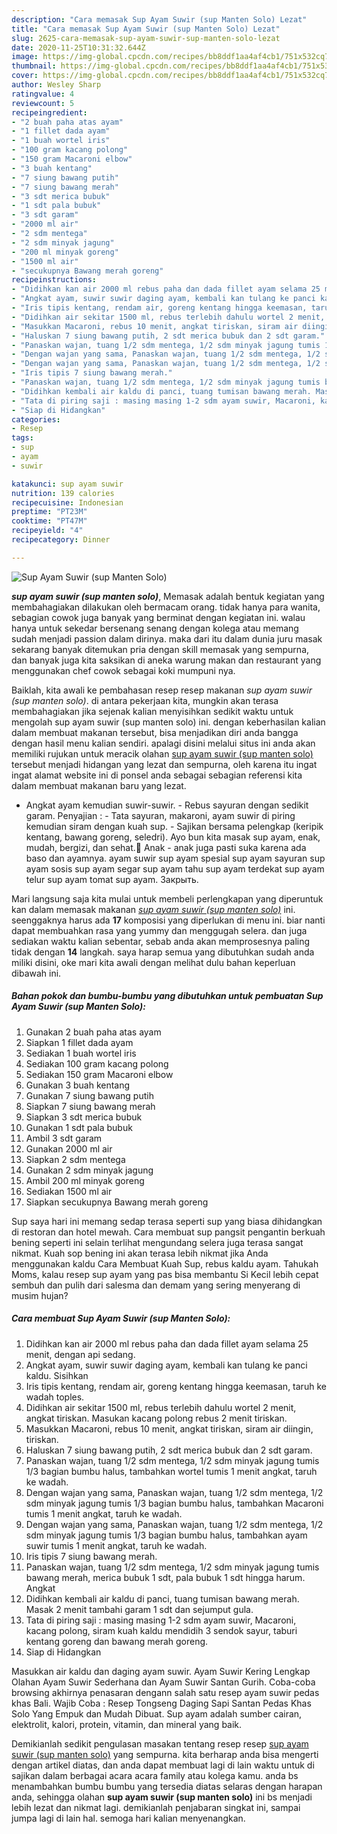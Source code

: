 ```yaml
---
description: "Cara memasak Sup Ayam Suwir (sup Manten Solo) Lezat"
title: "Cara memasak Sup Ayam Suwir (sup Manten Solo) Lezat"
slug: 2625-cara-memasak-sup-ayam-suwir-sup-manten-solo-lezat
date: 2020-11-25T10:31:32.644Z
image: https://img-global.cpcdn.com/recipes/bb8ddf1aa4af4cb1/751x532cq70/sup-ayam-suwir-sup-manten-solo-foto-resep-utama.jpg
thumbnail: https://img-global.cpcdn.com/recipes/bb8ddf1aa4af4cb1/751x532cq70/sup-ayam-suwir-sup-manten-solo-foto-resep-utama.jpg
cover: https://img-global.cpcdn.com/recipes/bb8ddf1aa4af4cb1/751x532cq70/sup-ayam-suwir-sup-manten-solo-foto-resep-utama.jpg
author: Wesley Sharp
ratingvalue: 4
reviewcount: 5
recipeingredient:
- "2 buah paha atas ayam"
- "1 fillet dada ayam"
- "1 buah wortel iris"
- "100 gram kacang polong"
- "150 gram Macaroni elbow"
- "3 buah kentang"
- "7 siung bawang putih"
- "7 siung bawang merah"
- "3 sdt merica bubuk"
- "1 sdt pala bubuk"
- "3 sdt garam"
- "2000 ml air"
- "2 sdm mentega"
- "2 sdm minyak jagung"
- "200 ml minyak goreng"
- "1500 ml air"
- "secukupnya Bawang merah goreng"
recipeinstructions:
- "Didihkan kan air 2000 ml rebus paha dan dada fillet ayam selama 25 menit, dengan api sedang."
- "Angkat ayam, suwir suwir daging ayam, kembali kan tulang ke panci kaldu. Sisihkan"
- "Iris tipis kentang, rendam air, goreng kentang hingga keemasan, taruh ke wadah toples."
- "Didihkan air sekitar 1500 ml, rebus terlebih dahulu wortel 2 menit, angkat tiriskan. Masukan kacang polong rebus 2 menit tiriskan."
- "Masukkan Macaroni, rebus 10 menit, angkat tiriskan, siram air diingin, tiriskan."
- "Haluskan 7 siung bawang putih, 2 sdt merica bubuk dan 2 sdt garam."
- "Panaskan wajan, tuang 1/2 sdm mentega, 1/2 sdm minyak jagung tumis 1/3 bagian bumbu halus, tambahkan wortel tumis 1 menit angkat, taruh ke wadah."
- "Dengan wajan yang sama, Panaskan wajan, tuang 1/2 sdm mentega, 1/2 sdm minyak jagung tumis 1/3 bagian bumbu halus, tambahkan Macaroni tumis 1 menit angkat, taruh ke wadah."
- "Dengan wajan yang sama, Panaskan wajan, tuang 1/2 sdm mentega, 1/2 sdm minyak jagung tumis 1/3 bagian bumbu halus, tambahkan ayam suwir tumis 1 menit angkat, taruh ke wadah."
- "Iris tipis 7 siung bawang merah."
- "Panaskan wajan, tuang 1/2 sdm mentega, 1/2 sdm minyak jagung tumis bawang merah, merica bubuk 1 sdt, pala bubuk 1 sdt hingga harum. Angkat"
- "Didihkan kembali air kaldu di panci, tuang tumisan bawang merah. Masak 2 menit tambahi garam 1 sdt dan sejumput gula."
- "Tata di piring saji : masing masing 1-2 sdm ayam suwir, Macaroni, kacang polong, siram kuah kaldu mendidih 3 sendok sayur, taburi kentang goreng dan bawang merah goreng."
- "Siap di Hidangkan"
categories:
- Resep
tags:
- sup
- ayam
- suwir

katakunci: sup ayam suwir 
nutrition: 139 calories
recipecuisine: Indonesian
preptime: "PT23M"
cooktime: "PT47M"
recipeyield: "4"
recipecategory: Dinner

---
```



![Sup Ayam Suwir (sup Manten Solo)](https://img-global.cpcdn.com/recipes/bb8ddf1aa4af4cb1/751x532cq70/sup-ayam-suwir-sup-manten-solo-foto-resep-utama.jpg)

<b><i>sup ayam suwir (sup manten solo)</i></b>, Memasak adalah bentuk kegiatan yang membahagiakan dilakukan oleh bermacam orang. tidak hanya para wanita, sebagian cowok juga banyak yang berminat dengan kegiatan ini. walau hanya untuk sekedar bersenang senang dengan kolega atau memang sudah menjadi passion dalam dirinya. maka dari itu dalam dunia juru masak sekarang banyak ditemukan pria dengan skill memasak yang sempurna, dan banyak juga kita saksikan di aneka warung makan dan restaurant yang menggunakan chef cowok sebagai koki mumpuni nya.

Baiklah, kita awali ke pembahasan resep resep makanan <i>sup ayam suwir (sup manten solo)</i>. di antara pekerjaan kita, mungkin akan terasa membahagiakan jika sejenak kalian menyisihkan sedikit waktu untuk mengolah sup ayam suwir (sup manten solo) ini. dengan keberhasilan kalian dalam membuat makanan tersebut, bisa menjadikan diri anda bangga dengan hasil menu kalian sendiri. apalagi disini melalui situs ini anda akan memiliki rujukan untuk meracik olahan <u>sup ayam suwir (sup manten solo)</u> tersebut menjadi hidangan yang lezat dan sempurna, oleh karena itu ingat ingat alamat website ini di ponsel anda sebagai sebagian referensi kita dalam membuat makanan baru yang lezat.

- Angkat ayam kemudian suwir-suwir. - Rebus sayuran dengan sedikit garam. Penyajian : - Tata sayuran, makaroni, ayam suwir di piring kemudian siram dengan kuah sup. - Sajikan bersama pelengkap (keripik kentang, bawang goreng, seledri). Ayo bun kita masak sup ayam, enak, mudah, bergizi, dan sehat.🙏 Anak - anak juga pasti suka karena ada baso dan ayamnya. ayam suwir sup ayam spesial sup ayam sayuran sup ayam sosis sup ayam segar sup ayam tahu sup ayam terdekat sup ayam telur sup ayam tomat sup ayam. Закрыть.


Mari langsung saja kita mulai untuk membeli perlengkapan yang diperuntuk kan dalam memasak makanan <u><i>sup ayam suwir (sup manten solo)</i></u> ini. seenggaknya harus ada <b>17</b> komposisi yang diperlukan di menu ini. biar nanti dapat membuahkan rasa yang yummy dan menggugah selera. dan juga sediakan waktu kalian sebentar, sebab anda akan memprosesnya paling tidak dengan <b>14</b> langkah. saya harap semua yang dibutuhkan sudah anda miliki disini, oke mari kita awali dengan melihat dulu bahan keperluan dibawah ini.

<!--inarticleads1-->

##### Bahan pokok dan bumbu-bumbu yang dibutuhkan untuk pembuatan Sup Ayam Suwir (sup Manten Solo):

1. Gunakan 2 buah paha atas ayam
1. Siapkan 1 fillet dada ayam
1. Sediakan 1 buah wortel iris
1. Sediakan 100 gram kacang polong
1. Sediakan 150 gram Macaroni elbow
1. Gunakan 3 buah kentang
1. Gunakan 7 siung bawang putih
1. Siapkan 7 siung bawang merah
1. Siapkan 3 sdt merica bubuk
1. Gunakan 1 sdt pala bubuk
1. Ambil 3 sdt garam
1. Gunakan 2000 ml air
1. Siapkan 2 sdm mentega
1. Gunakan 2 sdm minyak jagung
1. Ambil 200 ml minyak goreng
1. Sediakan 1500 ml air
1. Siapkan secukupnya Bawang merah goreng


Sup saya hari ini memang sedap terasa seperti sup yang biasa dihidangkan di restoran dan hotel mewah. Cara membuat sup pangsit pengantin berkuah bening seperti ini selain terlihat mengundang selera juga terasa sangat nikmat. Kuah sop bening ini akan terasa lebih nikmat jika Anda menggunakan kaldu Cara Membuat Kuah Sup, rebus kaldu ayam. Tahukah Moms, kalau resep sup ayam yang pas bisa membantu Si Kecil lebih cepat sembuh dan pulih dari salesma dan demam yang sering menyerang di musim hujan? 

<!--inarticleads2-->

##### Cara membuat Sup Ayam Suwir (sup Manten Solo):

1. Didihkan kan air 2000 ml rebus paha dan dada fillet ayam selama 25 menit, dengan api sedang.
1. Angkat ayam, suwir suwir daging ayam, kembali kan tulang ke panci kaldu. Sisihkan
1. Iris tipis kentang, rendam air, goreng kentang hingga keemasan, taruh ke wadah toples.
1. Didihkan air sekitar 1500 ml, rebus terlebih dahulu wortel 2 menit, angkat tiriskan. Masukan kacang polong rebus 2 menit tiriskan.
1. Masukkan Macaroni, rebus 10 menit, angkat tiriskan, siram air diingin, tiriskan.
1. Haluskan 7 siung bawang putih, 2 sdt merica bubuk dan 2 sdt garam.
1. Panaskan wajan, tuang 1/2 sdm mentega, 1/2 sdm minyak jagung tumis 1/3 bagian bumbu halus, tambahkan wortel tumis 1 menit angkat, taruh ke wadah.
1. Dengan wajan yang sama, Panaskan wajan, tuang 1/2 sdm mentega, 1/2 sdm minyak jagung tumis 1/3 bagian bumbu halus, tambahkan Macaroni tumis 1 menit angkat, taruh ke wadah.
1. Dengan wajan yang sama, Panaskan wajan, tuang 1/2 sdm mentega, 1/2 sdm minyak jagung tumis 1/3 bagian bumbu halus, tambahkan ayam suwir tumis 1 menit angkat, taruh ke wadah.
1. Iris tipis 7 siung bawang merah.
1. Panaskan wajan, tuang 1/2 sdm mentega, 1/2 sdm minyak jagung tumis bawang merah, merica bubuk 1 sdt, pala bubuk 1 sdt hingga harum. Angkat
1. Didihkan kembali air kaldu di panci, tuang tumisan bawang merah. Masak 2 menit tambahi garam 1 sdt dan sejumput gula.
1. Tata di piring saji : masing masing 1-2 sdm ayam suwir, Macaroni, kacang polong, siram kuah kaldu mendidih 3 sendok sayur, taburi kentang goreng dan bawang merah goreng.
1. Siap di Hidangkan


Masukkan air kaldu dan daging ayam suwir. Ayam Suwir Kering Lengkap Olahan Ayam Suwir Sederhana dan Ayam Suwir Santan Gurih. Coba-coba browsing akhirnya penasaran dengann salah satu resep ayam suwir pedas khas Bali. Wajib Coba : Resep Tongseng Daging Sapi Santan Pedas Khas Solo Yang Empuk dan Mudah Dibuat. Sup ayam adalah sumber cairan, elektrolit, kalori, protein, vitamin, dan mineral yang baik. 

Demikianlah sedikit pengulasan masakan tentang resep resep <u>sup ayam suwir (sup manten solo)</u> yang sempurna. kita berharap anda bisa mengerti dengan artikel diatas, dan anda dapat membuat lagi di lain waktu untuk di sajikan dalam berbagai acara acara family atau kolega kamu. anda bs menambahkan bumbu bumbu yang tersedia diatas selaras dengan harapan anda, sehingga olahan <b>sup ayam suwir (sup manten solo)</b> ini bs menjadi lebih lezat dan nikmat lagi. demikianlah penjabaran singkat ini, sampai jumpa lagi di lain hal. semoga hari kalian menyenangkan.
